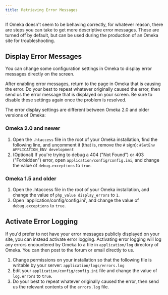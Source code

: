 ```yaml
---
title: Retrieving Error Messages
---
```


If Omeka doesn't seem to be behaving correctly, for whatever reason, there are steps you can take to get more descriptive error messages. These are turned off by default, but can be used during the production of an Omeka site for troubleshooting.

Display Error Messages
--------------------------------------------------------------

You can change some configuration settings in Omeka to display error messages directly on the screen.

After enabling error messages, return to the page in Omeka that is causing the error. Do your best to repeat whatever originally caused the error, then send us the error message that is displayed on your screen. Be sure to disable these settings again once the problem is resolved.

The error display settings are different between Omeka 2.0 and older versions of Omeka:

### Omeka 2.0 and newer 

1.  Open the `.htaccess` file in the root of your Omeka installation, find the following line, and uncomment it (that is, remove the `#` sign):  `#SetEnv APPLICATION_ENV development`
2.  (Optional) If you're trying to debug a 404 ("Not Found") or 403 ("Forbidden") error, open `application/config/config.ini`, and change the value of `debug.exceptions` to `true`.

### Omeka 1.5 and older 

1.  Open the .htaccess file in the root of your Omeka installation, and change the value of `php_value display_errors` to `1`.
2.  Open 'application/config/config.ini', and change the value of `debug.exceptions`  to `true`.

Activate Error Logging
--------------------------------------------------------------
If you'd prefer to not have your error messages publicly displayed on your site, you can instead activate error logging. Activating error logging will log any errors encountered by Omeka to a file in `application/log` directory of Omeka. You can then post to the forum or email directly to us.

1.  Change permissions on your installation so that the following file is writable by your server: `application/logs/errors.log`
2.  Edit your `application/config/config.ini` file and change the value of `log.errors` to `true`.
3.  Do your best to repeat whatever originally caused the error, then send us the relevant contents of the `errors.log` file.